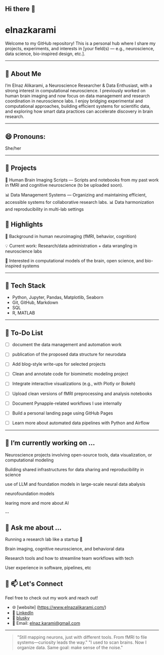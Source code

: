 ## Hi there 👋
# elnazkarami

Welcome to my GitHub repository! This is a personal hub where I share my projects, experiments, and interests in [your field(s) — e.g., neuroscience, data science, bio-inspired design, etc.].

---

## 🧠 About Me

I’m Elnaz Alikarami, a Neuroscience Researcher & Data Enthusiast, with a strong interest in computational neuroscience. I previously worked on human brain imaging and now focus on data management and research coordination in neuroscience labs. 
I enjoy bridging experimental and computational approaches, building efficient systems for scientific data, and exploring how smart data practices can accelerate discovery in brain research. 

---
## 😄 Pronouns:
She/her 

---

## 📁 Projects

🧠 Human Brain Imaging Scripts — Scripts and notebooks from my past work in fMRI and cognitive neuroscience (to be uploaded soon).

📊 Data Management Systems — Organizing and maintaining efficient, accessible systems for collaborative research labs.
📊 Data harmonization and reproducibility in multi-lab settings





## 🚀 Highlights
🧩 Background in human neuroimaging (fMRI, behavior, cognition)

💡 Current work: Research/data administration + data wrangling in neuroscience labs

🧠 Interested in computational models of the brain, open science, and bio-inspired systems


---

## 🔧 Tech Stack

- Python, Jupyter, Pandas, Matplotlib, Seaborn  
- Git, GitHub, Markdown
- SQL 
- R, MATLAB

---

## 📝 To-Do List

- [ ] document the data management and automation work
- [ ] publication of the proposed data structure for neurodata 
- [ ] Add blog-style write-ups for selected projects  
- [ ] Clean and annotate code for biomimetic modeling project  
- [ ] Integrate interactive visualizations (e.g., with Plotly or Bokeh)
- [ ] Upload clean versions of fMRI preprocessing and analysis notebooks
- [ ] Document Pynapple-related workflows I use internally
- [ ] Build a personal landing page using GitHub Pages
- [ ] Learn more about automated data pipelines with Python and Airflow



---
## 🔭 I’m currently working on ...

Neuroscience projects involving open-source tools, data visualization, or computational modeling
 
Building shared infrastructures for data sharing and reproducibility in science

use of LLM and foundation models in large-scale neural data abalysis 

neurofoundation models 

learing more and more about AI 

--
## 💬 Ask me about ...

Running a research lab like a startup 🚀

Brain imaging, cognitive neuroscience, and behavioral data

Research tools and how to streamline team workflows with tech

User experience in software, pipelines, etc 





## 🤝 📫 Let's Connect

Feel free to check out my work and reach out!


- 🌐 [website] (https://www.elnazalikarami.com/)
- 💼 [LinkedIn](https://www.linkedin.com/in/elnaz-alikarami/)
- 🔵 [blusky](https://bsky.app/profile/elnaza.bsky.social)
- 📧 Email: elnaz.karami@gmail.com

---

> "Still mapping neurons, just with different tools. From fMRI to file systems—curiosity leads the way."
> "I used to scan brains. Now I organize data. Same goal: make sense of the noise."



